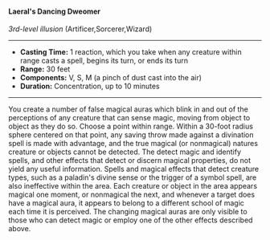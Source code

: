 #### Laeral's Dancing Dweomer
*3rd-level illusion* (Artificer,Sorcerer,Wizard)
___
- **Casting Time:** 1 reaction, which you take when any creature within range casts a spell, begins its turn, or ends its turn
- **Range:** 30 feet
- **Components:** V, S, M (a pinch of dust cast into the air)
- **Duration:** Concentration, up to 10 minutes
---
You create a number of false magical auras which
blink in and out of the perceptions of any creature
that can sense magic, moving from object to object
as they do so. Choose a point within range. Within a
30-foot radius sphere centered on that point, any
saving throw made against a divination spell is
made with advantage, and the true magical (or
nonmagical) natures creature or objects cannot be
detected. The detect magic and identify spells, and
other effects that detect or discern magical
properties, do not yield any useful information.
Spells and magical effects that detect creature types,
such as a paladin's divine sense or the trigger of a
symbol spell, are also ineffective within the area.
Each creature or object in the area appears
magical one moment, or nonmagical the next, and
whenever a target does have a magical aura, it
appears to belong to a different school of magic
each time it is perceived. The changing magical
auras are only visible to those who can detect magic
or employ one of the other effects described above. 
